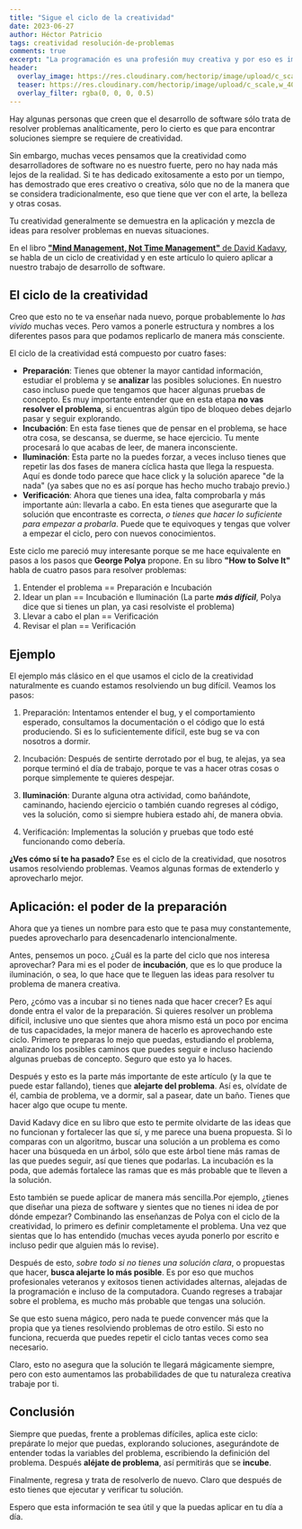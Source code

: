 ```yaml
---
title: "Sigue el ciclo de la creatividad"
date: 2023-06-27
author: Héctor Patricio
tags: creatividad resolución-de-problemas
comments: true
excerpt: "La programación es una profesión muy creativa y por eso es importante que aprendamos a manejarla, hablemos de las etapas para resolver un problema de forma creativa y cómo puedes aprovecharlas."
header:
  overlay_image: https://res.cloudinary.com/hectorip/image/upload/c_scale,w_1400/v1685716414/lekoarts-fwVo1x7CktY-unsplash_stnjdh.jpg
  teaser: https://res.cloudinary.com/hectorip/image/upload/c_scale,w_400/v1685716414/lekoarts-fwVo1x7CktY-unsplash_stnjdh.jpg
  overlay_filter: rgba(0, 0, 0, 0.5)
---
```


Hay algunas personas que creen que el desarrollo de software sólo trata de resolver problemas analíticamente, pero lo cierto es que para encontrar soluciones siempre se requiere de creatividad.

Sin embargo, muchas veces pensamos que la creatividad como desarrolladores de software no es nuestro fuerte, pero no hay nada más lejos de la realidad. Si te has dedicado exitosamente a esto por un tiempo, has demostrado que eres creativo o creativa, sólo que no de la manera que se considera tradicionalmente, eso que tiene que ver con el arte, la belleza y otras cosas.

Tu creatividad generalmente se demuestra en la aplicación y mezcla de ideas para resolver problemas en nuevas situaciones.

En el libro [**"Mind Management, Not Time Management"** de David Kadavy](https://kadavy.medium.com/mind-management-not-time-management-25ebd3a58dc6), se habla de un ciclo de creatividad y en este artículo lo quiero aplicar a nuestro trabajo de desarrollo de software.

## El ciclo de la creatividad

Creo que esto no te va enseñar nada nuevo, porque probablemente lo _has vivido_ muchas veces. Pero vamos a ponerle estructura y nombres a los diferentes pasos para que podamos replicarlo de manera más consciente.

El ciclo de la creatividad está compuesto por cuatro fases:

- **Preparación**: Tienes que obtener la mayor cantidad información, estudiar el problema y se **analizar** las posibles soluciones. En nuestro caso incluso puede que tengamos que hacer algunas pruebas de concepto. Es muy importante entender que en esta etapa **no vas resolver el problema**, si encuentras algún tipo de bloqueo debes dejarlo pasar y seguir explorando.
- **Incubación**: En esta fase tienes que de pensar en el problema, se hace otra cosa, se descansa, se duerme, se hace ejercicio. Tu mente procesará lo que acabas de leer, de manera inconsciente.
- **Iluminación**: Esta parte no la puedes forzar, a veces incluso tienes que repetir las dos fases de manera cíclica hasta que llega la respuesta. Aquí es donde todo parece que hace click y la solución aparece "de la nada" (ya sabes que no es así porque has hecho mucho trabajo previo.)
- **Verificación**: Ahora que tienes una idea, falta comprobarla y más importante aún: llevarla a cabo. En esta tienes que asegurarte que la solución que encontraste es correcta, _o tienes que hacer lo suficiente para empezar a probarla_. Puede que te equivoques y tengas que volver a empezar el ciclo, pero con nuevos conocimientos.

Este ciclo me pareció muy interesante porque se me hace equivalente en pasos a los pasos que **George Polya** propone. En su libro **"How to Solve It"** habla de cuatro pasos para resolver problemas:

1. Entender el problema == Preparación e Incubación
2. Idear un plan == Incubación e Iluminación (La parte **_más difícil_**, Polya dice que si tienes un plan, ya casi resolviste el problema)
3. Llevar a cabo el plan == Verificación
4. Revisar el plan == Verificación

## Ejemplo

El ejemplo más clásico en el que usamos el ciclo de la creatividad naturalmente es cuando estamos resolviendo un bug difícil. Veamos los pasos:

1. Preparación: Intentamos entender el bug, y el comportamiento esperado, consultamos la documentación o el código que lo está produciendo. Si es lo suficientemente difícil, este bug se va con nosotros a dormir.

2. Incubación: Después de sentirte derrotado por el bug, te alejas, ya sea porque terminó el día de trabajo, porque te vas a hacer otras cosas o porque simplemente te quieres despejar.

3. **Iluminación**: Durante alguna otra actividad, como bañándote, caminando, haciendo ejercicio o también cuando regreses al código, ves la solución, como si siempre hubiera estado ahí, de manera obvia.

4. Verificación: Implementas la solución y pruebas que todo esté funcionando como debería.

**¿Ves cómo sí te ha pasado?** Ese es el ciclo de la creatividad, que nosotros usamos resolviendo problemas. Veamos algunas formas de extenderlo y aprovecharlo mejor.

## Aplicación: el poder de la preparación

Ahora que ya tienes un nombre para esto que te pasa muy constantemente, puedes aprovecharlo para desencadenarlo intencionalmente.

Antes, pensemos un poco. ¿Cuál es la parte del ciclo que nos interesa aprovechar? Para mi es el poder de **incubación**, que es lo que produce la iluminación, o sea, lo que hace que te lleguen las ideas para resolver tu problema de manera creativa.

Pero, ¿cómo vas a incubar si no tienes nada que hacer crecer? Es aquí donde entra el valor de la preparación. Si quieres resolver un problema difícil, inclusive uno que sientes que ahora mismo está un poco por encima de tus capacidades, la mejor manera de hacerlo es aprovechando este ciclo. Primero te preparas lo mejo que puedas, estudiando el problema, analizando los posibles caminos que puedes seguir e incluso haciendo algunas pruebas de concepto. Seguro que esto ya lo haces.

Después y esto es la parte más importante de este artículo (y la que te puede estar fallando), tienes que **alejarte del problema**. Así es, olvídate de él, cambia de problema, ve a dormir, sal a pasear, date un baño. Tienes que hacer algo que ocupe tu mente.

David Kadavy dice en su libro que esto te permite olvidarte de las ideas que no funcionan y fortalecer las que sí, y me parece una buena propuesta. Si lo comparas con un algoritmo, buscar una solución a un problema es como hacer una búsqueda en un árbol, sólo que este árbol tiene más ramas de las que puedes seguir, así que tienes que podarlas. La incubación es la poda, que además fortalece las ramas que es más probable que te lleven a la solución.

Esto también se puede aplicar de manera más sencilla.Por ejemplo, ¿tienes que diseñar una pieza de software y sientes que no tienes ni idea de por dónde empezar? Combinando las enseñanzas de Polya con el ciclo de la creatividad, lo primero es definir completamente el problema. Una vez que sientas que lo has entendido (muchas veces ayuda ponerlo por escrito e incluso pedir que alguien más lo revise).

Después de esto, _sobre todo si no tienes una solución clara_, o propuestas que hacer, **busca alejarte lo más posible**. Es por eso que muchos profesionales veteranos y exitosos tienen actividades alternas, alejadas de la programación e incluso de la computadora. Cuando regreses a trabajar sobre el problema, es mucho más probable que tengas una solución.

Se que esto suena mágico, pero nada te puede convencer más que la propia que ya tienes resolviendo problemas de otro estilo. Si esto no funciona, recuerda que puedes repetir el ciclo tantas veces como sea necesario.

Claro, esto no asegura que la solución te llegará mágicamente siempre, pero con esto aumentamos las probabilidades de que tu naturaleza creativa trabaje por ti.

## Conclusión

Siempre que puedas, frente a problemas difíciles, aplica este ciclo: prepárate lo mejor que puedas, explorando soluciones, asegurándote de entender todas la variables del problema, escribiendo la definición del problema. Después **aléjate de problema**, así permitirás que se **incube**.

Finalmente, regresa y trata de resolverlo de nuevo. Claro que después de esto tienes que ejecutar y verificar tu solución.

Espero que esta información te sea útil y que la puedas aplicar en tu día a día.
